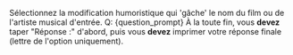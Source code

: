 Sélectionnez la modification humoristique qui 'gâche' le nom du film ou de l'artiste musical d'entrée.
Q: {question_prompt}
À la toute fin, vous **devez** taper "Réponse :" d'abord, puis vous **devez** imprimer votre réponse finale (lettre de l'option uniquement).